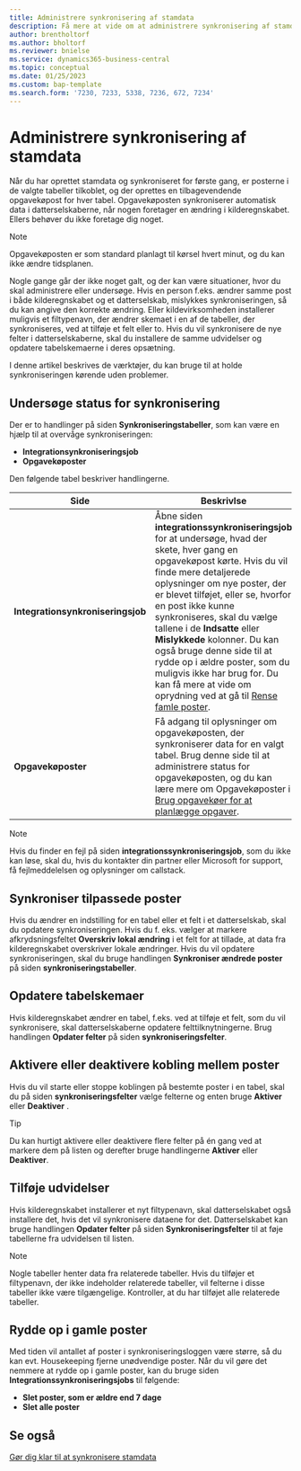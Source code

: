 ```yaml
---
title: Administrere synkronisering af stamdata
description: Få mere at vide om at administrere synkronisering af stamdata
author: brentholtorf
ms.author: bholtorf
ms.reviewer: bnielse
ms.service: dynamics365-business-central
ms.topic: conceptual
ms.date: 01/25/2023
ms.custom: bap-template
ms.search.form: '7230, 7233, 5338, 7236, 672, 7234'
---
```

# <a name="manage-master-data-synchronization"></a>Administrere synkronisering af stamdata

Når du har oprettet stamdata og synkroniseret for første gang, er posterne i de valgte tabeller tilkoblet, og der oprettes en tilbagevendende opgavekøpost for hver tabel. Opgavekøposten synkroniserer automatisk data i datterselskaberne, når nogen foretager en ændring i kilderegnskabet. Ellers behøver du ikke foretage dig noget.

> [!NOTE]
> Opgavekøposten er som standard planlagt til kørsel hvert minut, og du kan ikke ændre tidsplanen.

Nogle gange går der ikke noget galt, og der kan være situationer, hvor du skal administrere eller undersøge. Hvis en person f.eks. ændrer samme post i både kilderegnskabet og et datterselskab, mislykkes synkroniseringen, så du kan angive den korrekte ændring. Eller kildevirksomheden installerer muligvis et filtypenavn, der ændrer skemaet i en af de tabeller, der synkroniseres, ved at tilføje et felt eller to. Hvis du vil synkronisere de nye felter i datterselskaberne, skal du installere de samme udvidelser og opdatere tabelskemaerne i deres opsætning.

I denne artikel beskrives de værktøjer, du kan bruge til at holde synkroniseringen kørende uden problemer.

## <a name="investigate-the-status-of-synchronization"></a>Undersøge status for synkronisering

Der er to handlinger på siden **Synkroniseringstabeller**, som kan være en hjælp til at overvåge synkroniseringen:

* **Integrationsynkroniseringsjob**
* **Opgavekøposter**

Den følgende tabel beskriver handlingerne.

|Side  |Beskrivlse  |
|---------|---------|
|**Integrationsynkroniseringsjob**     | Åbne siden **integrationssynkroniseringsjob** for at undersøge, hvad der skete, hver gang en opgavekøpost kørte. Hvis du vil finde mere detaljerede oplysninger om nye poster, der er blevet tilføjet, eller se, hvorfor en post ikke kunne synkroniseres, skal du vælge tallene i de **Indsatte** eller **Mislykkede** kolonner. Du kan også bruge denne side til at rydde op i ældre poster, som du muligvis ikke har brug for. Du kan få mere at vide om oprydning ved at gå til [Rense famle poster](#clean-up-old-entries).        |
|**Opgavekøposter**     | Få adgang til oplysninger om opgavekøposten, der synkroniserer data for en valgt tabel. Brug denne side til at administrere status for opgavekøposten, og du kan lære mere om Opgavekøposter i [Brug opgavekøer for at planlægge opgaver](admin-job-queues-schedule-tasks.md).     |

> [!NOTE]
> Hvis du finder en fejl på siden **integrationssynkroniseringsjob**, som du ikke kan løse, skal du, hvis du kontakter din partner eller Microsoft for support, få fejlmeddelelsen og oplysninger om callstack.

## <a name="synchronize-modified-records"></a>Synkroniser tilpassede poster

Hvis du ændrer en indstilling for en tabel eller et felt i et datterselskab, skal du opdatere synkroniseringen. Hvis du f. eks. vælger at markere afkrydsningsfeltet **Overskriv lokal ændring** i et felt for at tillade, at data fra kilderegnskabet overskriver lokale ændringer. Hvis du vil opdatere synkroniseringen, skal du bruge handlingen **Synkroniser ændrede poster** på siden **synkroniseringstabeller**.

## <a name="update-table-schemas"></a>Opdatere tabelskemaer

Hvis kilderegnskabet ændrer en tabel, f.eks. ved at tilføje et felt, som du vil synkronisere, skal datterselskaberne opdatere felttilknytningerne. Brug handlingen **Opdater felter** på siden **synkroniseringsfelter**. 

## <a name="enable-or-disable-couplings-between-records"></a>Aktivere eller deaktivere kobling mellem poster

Hvis du vil starte eller stoppe koblingen på bestemte poster i en tabel, skal du på siden **synkroniseringsfelter** vælge felterne og enten bruge **Aktiver** eller **Deaktiver** . 

> [!TIP]
> Du kan hurtigt aktivere eller deaktivere flere felter på én gang ved at markere dem på listen og derefter bruge handlingerne **Aktiver** eller **Deaktiver**.

## <a name="adding-extensions"></a>Tilføje udvidelser

Hvis kilderegnskabet installerer et nyt filtypenavn, skal datterselskabet også installere det, hvis det vil synkronisere dataene for det. Datterselskabet kan bruge handlingen **Opdater felter** på siden **Synkroniseringsfelter** til at føje tabellerne fra udvidelsen til listen.

> [!NOTE]
> Nogle tabeller henter data fra relaterede tabeller. Hvis du tilføjer et filtypenavn, der ikke indeholder relaterede tabeller, vil felterne i disse tabeller ikke være tilgængelige. Kontroller, at du har tilføjet alle relaterede tabeller.

## <a name="clean-up-old-entries"></a>Rydde op i gamle poster

Med tiden vil antallet af poster i synkroniseringsloggen være større, så du kan evt. Housekeeping fjerne unødvendige poster. Når du vil gøre det nemmere at rydde op i gamle poster, kan du bruge siden **Integrationssynkroniseringsjobs** til følgende:

* **Slet poster, som er ældre end 7 dage**
* **Slet alle poster**

<!--
## <a name="recreate-a-deleted-job-queue-entry"></a>Recreate a deleted job queue entry

If the recurring job queue entry is deleted for a table, you can quickly recreate it. On the **Synchronization Tables** page, choose the **Use Default Synchronization Setup** action.
-->

## <a name="see-also"></a>Se også

[Gør dig klar til at synkronisere stamdata](admin-set-up-data-sync.md)
